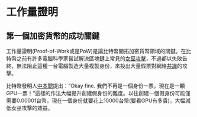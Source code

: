 # 工作量證明

## 第一個加密貨幣的成功關鍵

工作量證明\(Proof-of-Work或是PoW\)是讓比特幣開拓加密貨幣領域的關鍵。在比特幣之前有許多電腦科學家嘗試解決區塊鏈上常見的[女巫攻擊](../blockchain-security/sybil-attack.md)，不過都以失敗告終，無法阻止這種一台電腦製造大量複製身份，來投出大量假票對網絡[共識](./)的攻擊。

比特幣發明人[中本聰](../mi-yin/zhong-ben/)提出：“Okay fine. 我們不再是一個身份一票，現在是一顆GPU一票！”這樣的作法大幅提升創建假身份的難度。以往創建一個假身份可能僅需要0.00001台幣，現在一個身份就要花上10000台幣\(要看GPU有多貴\)，大幅減低女巫攻擊的效益。





